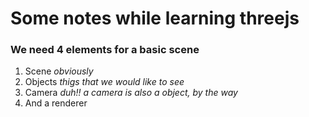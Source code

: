 # Some notes while learning threejs

### We need 4 elements for a basic scene
1. Scene *obviously*
2. Objects *thigs that we would like to see*
3. Camera *duh!! a camera is also a object, by the way*
4. And a renderer
